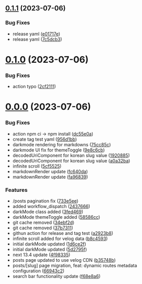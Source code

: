 ## [0.1.1](https://github.com/henrynoowah/blog/compare/v0.1.0...v0.1.1) (2023-07-06)


### Bug Fixes

* release yaml ([e01717e](https://github.com/henrynoowah/blog/commit/e01717e686ebf35592f92cd4ec56672410697921))
* release yaml ([7c5dcb3](https://github.com/henrynoowah/blog/commit/7c5dcb33b256232fdee10378f4279e61104467ae))



# [0.1.0](https://github.com/henrynoowah/blog/compare/v0.0.0...v0.1.0) (2023-07-06)


### Bug Fixes

* action typo ([2cf2111](https://github.com/henrynoowah/blog/commit/2cf21116964ed42241138f606f3225c3335a3fe3))



# [0.0.0](https://github.com/henrynoowah/blog/compare/733e5eefe2339aa535ce9734e8082950b29af2c0...v0.0.0) (2023-07-06)


### Bug Fixes

* action npm ci -> npm install ([dc55e0a](https://github.com/henrynoowah/blog/commit/dc55e0a9c0aa63750be97f305dbee3fb74bbd112))
* create tag test yaml ([956d1bb](https://github.com/henrynoowah/blog/commit/956d1bb61f9b1de1718ffa988e9e0c0c521b7803))
* darkmode rendering for markdowns ([75cc85c](https://github.com/henrynoowah/blog/commit/75cc85c8c4144552344024b2e7044deef16e95cc))
* darkmode UI fix for themeToggle ([9e8c6cb](https://github.com/henrynoowah/blog/commit/9e8c6cbed9572515f1287f1c6b8b2646e8072d29))
* decodedUriComponent for korean slug value ([1920885](https://github.com/henrynoowah/blog/commit/1920885086975c7e6b1dab7a9701a6af966cef5c))
* decodedUriComponent for korean slug value ([a0a32ba](https://github.com/henrynoowah/blog/commit/a0a32ba231bb43b86d4f7079faf661a03b99c8e4))
* infinite scroll ([5cf5525](https://github.com/henrynoowah/blog/commit/5cf55251f28e4a8bd7f632e11b4765ee3ac5ca99))
* markdownRender update ([fc640da](https://github.com/henrynoowah/blog/commit/fc640daf123ea3c2e4118df25d9492079a6b0874))
* markdownRender update ([fa96839](https://github.com/henrynoowah/blog/commit/fa9683963d86076689d7428249c748cfbaf10b1c))


### Features

* /posts pagination fix ([733e5ee](https://github.com/henrynoowah/blog/commit/733e5eefe2339aa535ce9734e8082950b29af2c0))
* added workflow_dispatch ([2437666](https://github.com/henrynoowah/blog/commit/24376664c039a61d2aa2263244a0590dfed37ff9))
* darkMode class added ([3fed469](https://github.com/henrynoowah/blog/commit/3fed46973c3e582b5adb522aaa687367f5550884))
* darkMode themeToggle added ([58586cc](https://github.com/henrynoowah/blog/commit/58586cce69e1ed7979af2ff2e41644d9f43a6b4a))
* git cache removed ([34ebf2d](https://github.com/henrynoowah/blog/commit/34ebf2d053dc4b630040b6c549d5395ece2f76c6))
* git cache removed ([37b7311](https://github.com/henrynoowah/blog/commit/37b7311a742571eee0e07c73c7fb37b5e470dbf4))
* githun action for release and tag test ([a2923b8](https://github.com/henrynoowah/blog/commit/a2923b83d6fe7b8af72c48e9bec1112b40694cf2))
* infinite scroll added for velog data ([b8c4593](https://github.com/henrynoowah/blog/commit/b8c4593e63b7a22251a85bae79a583125c36cb0e))
* initial darkMode updated ([1d6ce2f](https://github.com/henrynoowah/blog/commit/1d6ce2f808dbbea0d2d397fd881c4ae78585c64d))
* initial darkMode updated ([5d2795f](https://github.com/henrynoowah/blog/commit/5d2795fc40ef338f89e714242b8b3d4cdd46be9d))
* next 13.4 update ([4f98335](https://github.com/henrynoowah/blog/commit/4f98335aa102de1b41b028812763bb310e69d53f))
* posts page updated to use velog CDN ([b35748b](https://github.com/henrynoowah/blog/commit/b35748bfcda06fb9a9a0574fd0eb532485f6c94e))
* posts/[slug] page migration, feat: dynamic routes metadata configuration ([66943c2](https://github.com/henrynoowah/blog/commit/66943c2154ed233f0c37c9a747b80a0407593fab))
* search bar functionality update ([f68e8a6](https://github.com/henrynoowah/blog/commit/f68e8a6c156ebaf3a87fe7282076c63238c20c27))



